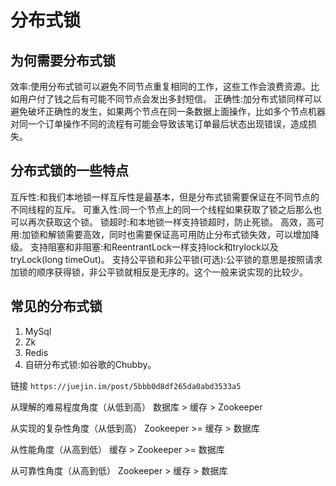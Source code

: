 # 分布式锁

## 为何需要分布式锁

效率:使用分布式锁可以避免不同节点重复相同的工作，这些工作会浪费资源。比如用户付了钱之后有可能不同节点会发出多封短信。
正确性:加分布式锁同样可以避免破坏正确性的发生，如果两个节点在同一条数据上面操作，比如多个节点机器对同一个订单操作不同的流程有可能会导致该笔订单最后状态出现错误，造成损失。

## 分布式锁的一些特点

互斥性:和我们本地锁一样互斥性是最基本，但是分布式锁需要保证在不同节点的不同线程的互斥。
可重入性:同一个节点上的同一个线程如果获取了锁之后那么也可以再次获取这个锁。
锁超时:和本地锁一样支持锁超时，防止死锁。
高效，高可用:加锁和解锁需要高效，同时也需要保证高可用防止分布式锁失效，可以增加降级。
支持阻塞和非阻塞:和ReentrantLock一样支持lock和trylock以及tryLock(long timeOut)。
支持公平锁和非公平锁(可选):公平锁的意思是按照请求加锁的顺序获得锁，非公平锁就相反是无序的。这个一般来说实现的比较少。

## 常见的分布式锁

1. MySql
2. Zk
3. Redis
4. 自研分布式锁:如谷歌的Chubby。

链接 `https://juejin.im/post/5bbb0d8df265da0abd3533a5`

从理解的难易程度角度（从低到高）
数据库 > 缓存 > Zookeeper

从实现的复杂性角度（从低到高）
Zookeeper >= 缓存 > 数据库

从性能角度（从高到低）
缓存 > Zookeeper >= 数据库

从可靠性角度（从高到低）
Zookeeper > 缓存 > 数据库